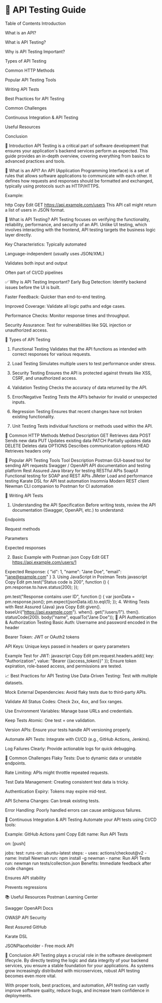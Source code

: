 # 📘 API Testing Guide
Table of Contents
Introduction

What is an API?

What is API Testing?

Why is API Testing Important?

Types of API Testing

Common HTTP Methods

Popular API Testing Tools

Writing API Tests

Best Practices for API Testing

Common Challenges

Continuous Integration & API Testing

Useful Resources

Conclusion

🧭 Introduction
API Testing is a critical part of software development that ensures your application's backend services perform as expected. This guide provides an in-depth overview, covering everything from basics to advanced practices and tools.

🔌 What is an API?
An API (Application Programming Interface) is a set of rules that allows software applications to communicate with each other. It defines how requests and responses should be formatted and exchanged, typically using protocols such as HTTP/HTTPS.

Example:

http
Copy
Edit
GET https://api.example.com/users
This API call might return a list of users in JSON format.

🧪 What is API Testing?
API Testing focuses on verifying the functionality, reliability, performance, and security of an API. Unlike UI testing, which involves interacting with the frontend, API testing targets the business logic layer directly.

Key Characteristics:
Typically automated

Language-independent (usually uses JSON/XML)

Validates both input and output

Often part of CI/CD pipelines

✅ Why is API Testing Important?
Early Bug Detection: Identify backend issues before the UI is built.

Faster Feedback: Quicker than end-to-end testing.

Improved Coverage: Validate all logic paths and edge cases.

Performance Checks: Monitor response times and throughput.

Security Assurance: Test for vulnerabilities like SQL injection or unauthorized access.

🧰 Types of API Testing
1. Functional Testing
Validates that the API functions as intended with correct responses for various requests.

2. Load Testing
Simulates multiple users to test performance under stress.

3. Security Testing
Ensures the API is protected against threats like XSS, CSRF, and unauthorized access.

4. Validation Testing
Checks the accuracy of data returned by the API.

5. Error/Negative Testing
Tests the API’s behavior for invalid or unexpected inputs.

6. Regression Testing
Ensures that recent changes have not broken existing functionality.

7. Unit Testing
Tests individual functions or methods used within the API.

🔁 Common HTTP Methods
Method	Description
GET	Retrieves data
POST	Sends new data
PUT	Updates existing data
PATCH	Partially updates data
DELETE	Deletes data
OPTIONS	Describes communication options
HEAD	Retrieves headers only

🧪 Popular API Testing Tools
Tool	Description
Postman	GUI-based tool for sending API requests
Swagger / OpenAPI	API documentation and testing platform
Rest Assured	Java library for testing RESTful APIs
SoapUI	Functional testing for SOAP and REST APIs
JMeter	Load and performance testing
Karate	DSL for API test automation
Insomnia	Modern REST client
Newman	CLI companion to Postman for CI automation

🧾 Writing API Tests
1. Understanding the API Specification
Before writing tests, review the API documentation (Swagger, OpenAPI, etc.) to understand:

Endpoints

Request methods

Parameters

Expected responses

2. Basic Example with Postman
json
Copy
Edit
GET https://api.example.com/users/1

Expected Response:
{
  "id": 1,
  "name": "Jane Doe",
  "email": "jane@example.com"
}
3. Using JavaScript in Postman Tests
javascript
Copy
Edit
pm.test("Status code is 200", function () {
    pm.response.to.have.status(200);
});

pm.test("Response contains user ID", function () {
    var jsonData = pm.response.json();
    pm.expect(jsonData.id).to.eql(1);
});
4. Writing Tests with Rest Assured (Java)
java
Copy
Edit
given().
    baseUri("https://api.example.com").
    when().
    get("/users/1").
    then().
    statusCode(200).
    body("name", equalTo("Jane Doe"));
🔐 API Authentication & Authorization Testing
Basic Auth: Username and password encoded in the header

Bearer Token: JWT or OAuth2 tokens

API Keys: Unique keys passed in headers or query parameters

Example Test for JWT:
javascript
Copy
Edit
pm.request.headers.add({
  key: "Authorization",
  value: "Bearer {{access_token}}"
});
Ensure token expiration, role-based access, and permissions are tested.

📈 Best Practices for API Testing
Use Data-Driven Testing: Test with multiple datasets.

Mock External Dependencies: Avoid flaky tests due to third-party APIs.

Validate All Status Codes: Check 2xx, 4xx, and 5xx ranges.

Use Environment Variables: Manage base URLs and credentials.

Keep Tests Atomic: One test = one validation.

Version APIs: Ensure your tests handle API versioning properly.

Automate API Tests: Integrate with CI/CD (e.g., GitHub Actions, Jenkins).

Log Failures Clearly: Provide actionable logs for quick debugging.

🧱 Common Challenges
Flaky Tests: Due to dynamic data or unstable endpoints.

Rate Limiting: APIs might throttle repeated requests.

Test Data Management: Creating consistent test data is tricky.

Authentication Expiry: Tokens may expire mid-test.

API Schema Changes: Can break existing tests.

Error Handling: Poorly handled errors can cause ambiguous failures.

🔄 Continuous Integration & API Testing
Automate your API tests using CI/CD tools:

Example: GitHub Actions
yaml
Copy
Edit
name: Run API Tests

on: [push]

jobs:
  test:
    runs-on: ubuntu-latest
    steps:
    - uses: actions/checkout@v2
    - name: Install Newman
      run: npm install -g newman
    - name: Run API Tests
      run: newman run tests/collection.json
Benefits:
Immediate feedback after code changes

Ensures API stability

Prevents regressions

📚 Useful Resources
Postman Learning Center

Swagger OpenAPI Docs

OWASP API Security

Rest Assured GitHub

Karate DSL

JSONPlaceholder - Free mock API

🏁 Conclusion
API Testing plays a crucial role in the software development lifecycle. By directly testing the logic and data integrity of your backend services, you ensure a stable foundation for your applications. As systems grow increasingly distributed with microservices, robust API testing becomes even more vital.

With proper tools, best practices, and automation, API testing can vastly improve software quality, reduce bugs, and increase team confidence in deployments.

